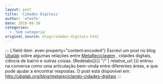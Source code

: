 ```yaml
---
layout: post
title: 'Cidades Digitais'
author: 'efeefe'
date: 2010-08-30
categories:
  - 'Sem categoria'
original_source: blog/cidades-digitais.html
---
```


::: {.field-item .even property="content:encoded"}
Escrevi um post no blog [Ubalab](http://ubalab.org/blog/) sobre algumas relações entre [MetaReciclagem](http://rede.metareciclagem.org/) , cidades digitais, ciência de bairro e outras coisas. [Redelabs]({{ "/" \| relative_url }}) entrou na conversa como uma articulação bem-vinda entre diferentes áreas, e que pode ajudar a encontrar respostas. O post está disponível em: <http://ubalab.org/blog/metareciclando-cidades-digitais>
:::
